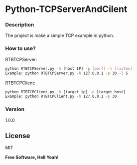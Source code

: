 # Python-TCPServerAndCilent

### Description
The project is make a simple TCP example in python.

### How to use?

RTBTCPServer:
```sh
python RTBTCPServer.py -h [host IP] -p [port] -l [listen]
Example: python RTBTCPServer.py -h 127.0.0.1 -p 30 -l 5
```
RTBTCPClient:
```sh
python RTBTCPClient.py -h [target ip] -p [target host]
Example: python RTBTCPClient.py -h 127.0.0.1 -p 30
```
### Version
1.0.0


License
----

MIT


**Free Software, Hell Yeah!**
